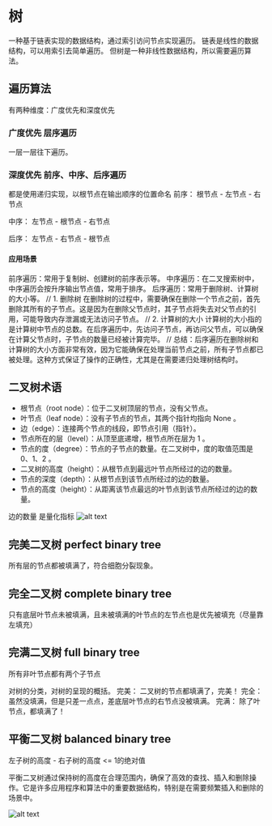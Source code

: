 # 树
一种基于链表实现的数据结构，通过索引访问节点实现遍历。
链表是线性的数据结构，可以用索引去简单遍历。
但树是一种非线性数据结构，所以需要遍历算法。
## 遍历算法
有两种维度：广度优先和深度优先

### 广度优先 层序遍历
一层一层往下遍历。

### 深度优先 前序、中序、后序遍历
都是使用递归实现，以根节点在输出顺序的位置命名
前序：
根节点 - 左节点 - 右节点

中序：
左节点 - 根节点 - 右节点

后序：
左节点 - 右节点 - 根节点

#### 应用场景
前序遍历：常用于复制树、创建树的前序表示等。
中序遍历：在二叉搜索树中，中序遍历会按升序输出节点值，常用于排序。
后序遍历：常用于删除树、计算树的大小等。
// 1. 删除树
在删除树的过程中，需要确保在删除一个节点之前，首先删除其所有的子节点。这是因为在删除父节点时，其子节点将失去对父节点的引用，可能导致内存泄漏或无法访问子节点。
// 2. 计算树的大小
计算树的大小指的是计算树中节点的总数。在后序遍历中，先访问子节点，再访问父节点，可以确保在计算父节点时，子节点的数量已经被计算完毕。
// 总结：后序遍历在删除树和计算树的大小方面非常有效，因为它能确保在处理当前节点之前，所有子节点都已被处理。这种方式保证了操作的正确性，尤其是在需要递归处理树结构时。


## 二叉树术语
- 根节点（root node）：位于二叉树顶层的节点，没有父节点。
- 叶节点（leaf node）：没有子节点的节点，其两个指针均指向 None 。
- 边（edge）：连接两个节点的线段，即节点引用（指针）。
- 节点所在的层（level）：从顶至底递增，根节点所在层为 1 。
- 节点的度（degree）：节点的子节点的数量。在二叉树中，度的取值范围是 0、1、2 。
- 二叉树的高度（height）：从根节点到最远叶节点所经过的边的数量。
- 节点的深度（depth）：从根节点到该节点所经过的边的数量。
- 节点的高度（height）：从距离该节点最远的叶节点到该节点所经过的边的数量。
  
边的数量 是量化指标
![alt text](image.png)

## 完美二叉树 perfect binary tree
所有层的节点都被填满了，符合细胞分裂现象。

## 完全二叉树 complete binary tree
只有底层叶节点未被填满，且未被填满的叶节点的左节点也是优先被填充（尽量靠左填充）

## 完满二叉树 full binary tree
所有非叶节点都有两个子节点

对树的分类，对树的呈现的概括。
完美： 二叉树的节点都填满了，完美！
完全： 虽然没填满，但是只差一点点，差底层叶节点的右节点没被填满。
完满： 除了叶节点，都填满了！

## 平衡二叉树 balanced binary tree
左子树的高度 - 右子树的高度 <= 1的绝对值

平衡二叉树通过保持树的高度在合理范围内，确保了高效的查找、插入和删除操作。它是许多应用程序和算法中的重要数据结构，特别是在需要频繁插入和删除的场景中。

![alt text](image-1.png)